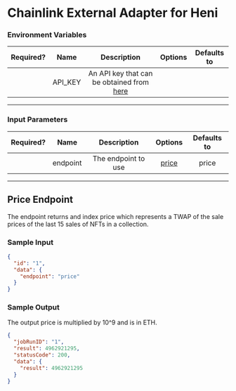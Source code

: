 # Chainlink External Adapter for Heni

### Environment Variables

| Required? |  Name   |                            Description                             | Options | Defaults to |
| :-------: | :-----: | :----------------------------------------------------------------: | :-----: | :---------: |
|           | API_KEY | An API key that can be obtained from [here](https://www.heni.com/) |         |             |

---

### Input Parameters

| Required? |   Name   |     Description     |         Options          | Defaults to |
| :-------: | :------: | :-----------------: | :----------------------: | :---------: |
|           | endpoint | The endpoint to use | [price](#price-endpoint) |    price    |

---

## Price Endpoint

The endpoint returns and index price which represents a TWAP of the sale prices of the last 15 sales of NFTs in a collection.

### Sample Input

```json
{
  "id": "1",
  "data": {
    "endpoint": "price"
  }
}
```

### Sample Output

The output price is multiplied by 10^9 and is in ETH.

```json
{
  "jobRunID": "1",
  "result": 4962921295,
  "statusCode": 200,
  "data": {
    "result": 4962921295
  }
}
```
